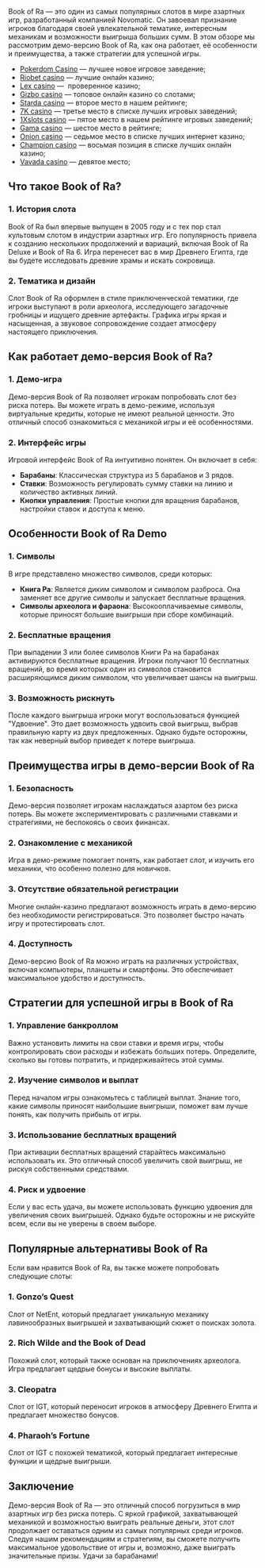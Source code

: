Book of Ra — это один из самых популярных слотов в мире азартных игр, разработанный компанией Novomatic. Он завоевал признание игроков благодаря своей увлекательной тематике, интересным механикам и возможности выигрыша больших сумм. В этом обзоре мы рассмотрим демо-версию Book of Ra, как она работает, её особенности и преимущества, а также стратегии для успешной игры.

* [Pokerdom Casino](https://brandplay.link/FwVc4f) — лучшее новое игровое заведение;
* [Riobet casino](https://brandplay.link/TnjsxFvH) — лучшие онлайн казино;
* [Lex casino](https://brandplay.link/VMqNXPFs) —  проверенное казино;
* [Gizbo casino](https://brandplay.link/rvzLrVLp) — топовое онлайн казино со слотами;
* [Starda casino](https://brandplay.link/HDcDrxLk) — второе место в нашем рейтинге;
* [7K casino](https://brandplay.link/dd46bNgD) — третье место в списке лучших игровых заведений;
* [1Xslots casino](https://brandplay.link/J2ZbqMPZ) — пятое место в нашем рейтинге игровых заведений;
* [Gama casino](https://brandplay.link/RD52jZbL) — шестое место в рейтинге;
* [Onion casino](https://brandplay.link/8LcS6Djb) — седьмое место в списке лучших интернет казино;
* [Champion casino](https://temon-gter.cfd/go/9n8?p56190p303844p3509t17502) — восьмая позиция в списке лучших онлайн казино;
* [Vavada casino](https://vavadapartner.pro/?promo=75590753-cc8b-4c4a-8d71-99b7a2293439-jud\&target=register) — девятое место;

## Что такое Book of Ra?

### 1. История слота

Book of Ra был впервые выпущен в 2005 году и с тех пор стал культовым слотом в индустрии азартных игр. Его популярность привела к созданию нескольких продолжений и вариаций, включая Book of Ra Deluxe и Book of Ra 6. Игра перенесет вас в мир Древнего Египта, где вы будете исследовать древние храмы и искать сокровища.

### 2. Тематика и дизайн

Слот Book of Ra оформлен в стиле приключенческой тематики, где игроки выступают в роли археолога, исследующего загадочные гробницы и ищущего древние артефакты. Графика игры яркая и насыщенная, а звуковое сопровождение создает атмосферу настоящего приключения.

## Как работает демо-версия Book of Ra?

### 1. Демо-игра

Демо-версия Book of Ra позволяет игрокам попробовать слот без риска потерь. Вы можете играть в демо-режиме, используя виртуальные кредиты, которые не имеют реальной ценности. Это отличный способ ознакомиться с механикой игры и её особенностями.

### 2. Интерфейс игры

Игровой интерфейс Book of Ra интуитивно понятен. Он включает в себя:

* **Барабаны**: Классическая структура из 5 барабанов и 3 рядов.
* **Ставки**: Возможность регулировать сумму ставки на линию и количество активных линий.
* **Кнопки управления**: Простые кнопки для вращения барабанов, настройки ставок и доступа к меню.

## Особенности Book of Ra Demo

### 1. Символы

В игре представлено множество символов, среди которых:

* **Книга Ра**: Является диким символом и символом разброса. Она заменяет все другие символы и запускает бесплатные вращения.
* **Символы археолога и фараона**: Высокооплачиваемые символы, которые приносят большие выигрыши при сборе комбинаций.

### 2. Бесплатные вращения

При выпадении 3 или более символов Книги Ра на барабанах активируются бесплатные вращения. Игроки получают 10 бесплатных вращений, во время которых один из символов становится расширяющимся диким символом, что увеличивает шансы на выигрыш.

### 3. Возможность рискнуть

После каждого выигрыша игроки могут воспользоваться функцией "Удвоение". Это дает возможность удвоить свой выигрыш, выбрав правильную карту из двух предложенных. Однако будьте осторожны, так как неверный выбор приведет к потере выигрыша.

## Преимущества игры в демо-версии Book of Ra

### 1. Безопасность

Демо-версия позволяет игрокам наслаждаться азартом без риска потерь. Вы можете экспериментировать с различными ставками и стратегиями, не беспокоясь о своих финансах.

### 2. Ознакомление с механикой

Игра в демо-режиме помогает понять, как работает слот, и изучить его механики, что особенно полезно для новичков.

### 3. Отсутствие обязательной регистрации

Многие онлайн-казино предлагают возможность играть в демо-версию без необходимости регистрироваться. Это позволяет быстро начать игру и протестировать слот.

### 4. Доступность

Демо-версию Book of Ra можно играть на различных устройствах, включая компьютеры, планшеты и смартфоны. Это обеспечивает максимальное удобство и доступность.

## Стратегии для успешной игры в Book of Ra

### 1. Управление банкроллом

Важно установить лимиты на свои ставки и время игры, чтобы контролировать свои расходы и избежать больших потерь. Определите, сколько вы готовы потратить, и придерживайтесь этой суммы.

### 2. Изучение символов и выплат

Перед началом игры ознакомьтесь с таблицей выплат. Знание того, какие символы приносят наибольшие выигрыши, поможет вам лучше понять, как получить прибыль от игры.

### 3. Использование бесплатных вращений

При активации бесплатных вращений старайтесь максимально использовать их. Это отличный способ увеличить свой выигрыш, не рискуя собственными средствами.

### 4. Риск и удвоение

Если у вас есть удача, вы можете использовать функцию удвоения для увеличения своих выигрышей. Однако будьте осторожны и не рискуйте всем, если вы не уверены в своем выборе.

## Популярные альтернативы Book of Ra

Если вам нравится Book of Ra, вы также можете попробовать следующие слоты:

### 1. **Gonzo’s Quest**

Слот от NetEnt, который предлагает уникальную механику лавинообразных выигрышей и захватывающий сюжет о поисках золота.

### 2. **Rich Wilde and the Book of Dead**

Похожий слот, который также основан на приключениях археолога. Игра предлагает щедрые бонусы и высокие выплаты.

### 3. **Cleopatra**

Слот от IGT, который переносит игроков в атмосферу Древнего Египта и предлагает множество бонусов.

### 4. **Pharaoh’s Fortune**

Слот от IGT с похожей тематикой, который предлагает интересные функции и щедрые выигрыши.

## Заключение

Демо-версия Book of Ra — это отличный способ погрузиться в мир азартных игр без риска потерь. С яркой графикой, захватывающей механикой и возможностью выиграть реальные деньги, этот слот продолжает оставаться одним из самых популярных среди игроков. Следуя нашим рекомендациям и стратегиям, вы сможете получить максимальное удовольствие от игры и, возможно, даже выиграть значительные призы. Удачи за барабанами!

